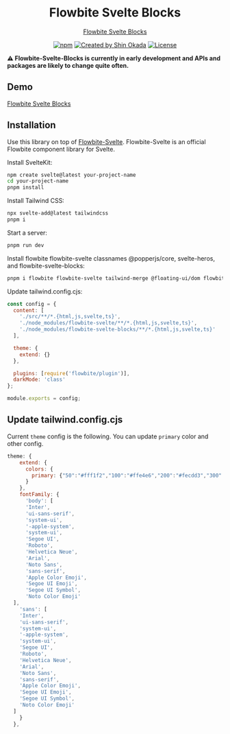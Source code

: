 <h1 align="center">Flowbite Svelte Blocks</h1>

<p align="center">
<a href="https://flowbite-svelte-blocks.vercel.app/" rel="nofollow">Flowbite Svelte Blocks</a>
</p>

<p align="center">
<a href="https://www.npmjs.com/package/flowbite-svelte-blocks" rel="nofollow"><img src="https://img.shields.io/npm/v/flowbite-svelte-blocks" alt="npm"></a>
<a href="https://twitter.com/shinokada" rel="nofollow"><img src="https://img.shields.io/badge/created%20by-@shinokada-4BBAAB.svg" alt="Created by Shin Okada"></a>
<a href="https://opensource.org/licenses/MIT" rel="nofollow"><img src="https://img.shields.io/github/license/shinokada/flowbite-svelte-blocks" alt="License"></a>
</p>

**⚠️ Flowbite-Svelte-Blocks is currently in early development and APIs and packages are likely to change quite often.**

## Demo

[Flowbite Svelte Blocks](https://flowbite-svelte-blocks.vercel.app/)

## Installation

Use this library on top of [Flowbite-Svelte](https://github.com/themesberg/flowbite-svelte). Flowbite-Svelte is an official Flowbite component library for Svelte.

Install SvelteKit:

```sh
npm create svelte@latest your-project-name
cd your-project-name
pnpm install
```

Install Tailwind CSS:

```sh
npx svelte-add@latest tailwindcss
pnpm i
```

Start a server:

```sh
pnpm run dev
```

Install flowbite flowbite-svelte classnames @popperjs/core, svelte-heros, and flowbite-svelte-blocks:

```sh
pnpm i flowbite flowbite-svelte tailwind-merge @floating-ui/dom flowbite-svelte-icons
```

Update tailwind.config.cjs:

```js
const config = {
  content: [
    './src/**/*.{html,js,svelte,ts}',
    './node_modules/flowbite-svelte/**/*.{html,js,svelte,ts}',
    './node_modules/flowbite-svelte-blocks/**/*.{html,js,svelte,ts}'
  ],

  theme: {
    extend: {}
  },

  plugins: [require('flowbite/plugin')],
  darkMode: 'class'
};

module.exports = config;
```

## Update tailwind.config.cjs

Current `theme` config is the following. You can update `primary` color and other config.

```js
theme: {
    extend: {
      colors: {
        primary: {"50":"#fff1f2","100":"#ffe4e6","200":"#fecdd3","300":"#fda4af","400":"#fb7185","500":"#f43f5e","600":"#e11d48","700":"#be123c","800":"#9f1239","900":"#881337"}
      }
    },
    fontFamily: {
      'body': [
      'Inter',
      'ui-sans-serif',
      'system-ui',
      '-apple-system',
      'system-ui',
      'Segoe UI',
      'Roboto',
      'Helvetica Neue',
      'Arial',
      'Noto Sans',
      'sans-serif',
      'Apple Color Emoji',
      'Segoe UI Emoji',
      'Segoe UI Symbol',
      'Noto Color Emoji'
  ],
    'sans': [
    'Inter',
    'ui-sans-serif',
    'system-ui',
    '-apple-system',
    'system-ui',
    'Segoe UI',
    'Roboto',
    'Helvetica Neue',
    'Arial',
    'Noto Sans',
    'sans-serif',
    'Apple Color Emoji',
    'Segoe UI Emoji',
    'Segoe UI Symbol',
    'Noto Color Emoji'
  ]
    }
  },
```